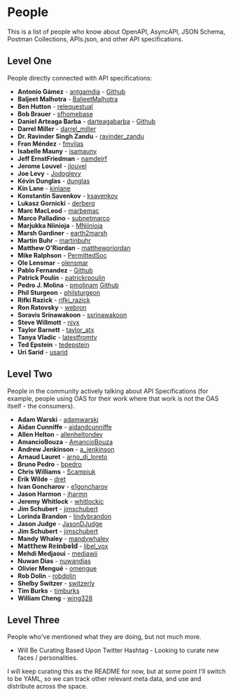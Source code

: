 # People
This is a list of people who know about OpenAPI, AsyncAPI, JSON Schema, Postman Collections, APIs.json, and other API specifications.

## Level One
People directly connected with API specifications:

- **Antonio Gámez** - [antgamdia](https://twitter.com/antgamdia) - [Github](https://github.com/antgamdia)
- **Baljeet Malhotra** - [BaljeetMalhotra](https://twitter.com/BaljeetMalhotra)
- **Ben Hutton** - [relequestual](https://twitter.com/relequestual)
- **Bob Brauer** - [sfhomebase](https://twitter.com/sfhomebase)
- **Daniel Arteaga Barba** - [darteagabarba](https://twitter.com/darteagabarba) - [Github](https://github.com/dani8art)
- **Darrel Miller** - [darrel_miller](https://twitter.com/darrel_miller)
- **Dr. Ravinder Singh Zandu** - [ravinder_zandu](https://twitter.com/ravinder_zandu)
- **Fran Méndez** - [fmvilas](https://twitter.com/fmvilas)
- **Isabelle Mauny** - [isamauny](https://twitter.com/isamauny)
- **Jeff ErnstFriedman** - [namdeirf](https://twitter.com/namdeirf)
- **Jerome Louvel** - [jlouvel](https://twitter.com/jlouvel)
- **Joe Levy** - [Jodoglevy](https://twitter.com/Jodoglevy)
- **Kévin Dunglas** - [dunglas](https://twitter.com/dunglas)
- **Kin Lane** - [kinlane](https://twitter.com/kinlane)
- **Konstantin Savenkov** - [ksavenkov](https://twitter.com/ksavenkov)
- **Lukasz Gornicki** - [derberq](https://twitter.com/derberq)
- **Marc MacLeod** - [marbemac](https://twitter.com/marbemac)
- **Marco Palladino** - [subnetmarco](https://twitter.com/subnetmarco)
- **Marjukka Niinioja** - [MNiinioja](https://twitter.com/MNiinioja)
- **Marsh Gardiner** - [earth2marsh](https://twitter.com/earth2marsh)
- **Martin Buhr** - [martinbuhr](https://twitter.com/martinbuhr)
- **Matthew O'Riordan** - [mattheworiordan](https://twitter.com/mattheworiordan)
- **Mike Ralphson** - [PermittedSoc](https://twitter.com/PermittedSoc)
- **Ole Lensmar** - [olensmar](https://twitter.com/olensmar)
- **Pablo Fernandez** - [Github](https://github.com/pafmon)
- **Patrick Poulin** - [patrickrpoulin](https://twitter.com/patrickrpoulin)
- **Pedro J. Molina** - [pmolinam](https://twitter.com/pmolinam) [Github](https://github.com/pjmolina)
- **Phil Sturgeon** - [philsturgeon](https://twitter.com/philsturgeon)
- **Rifki Razick** - [rifki_razick](https://twitter.com/rifki_razick)
- **Ron Ratovsky** - [webron](https://twitter.com/webron)
- **Soravis Srinawakoon** - [ssrinawakoon](https://twitter.com/ssrinawakoon)
- **Steve Willmott** - [njyx](https://twitter.com/njyx)
- **Taylor Barnett** - [taylor_atx](https://twitter.com/taylor_atx)
- **Tanya Vladic** - [latestfromtv](https://twitter.com/latestfromtv)
- **Ted Epstein** - [tedepstein](https://twitter.com/tedepstein)
- **Uri Sarid** - [usarid](https://twitter.com/usarid)

## Level Two
People in the community actively talking about API Specifications (for example, people using OAS for their work where that work is not the OAS itself - the consumers).

- **Adam Warski** - [adamwarski](https://twitter.com/adamwarski)
- **Aidan Cunniffe** - [aidandcunniffe](https://twitter.com/aidandcunniffe)
- **Allen Helton** - [allenheltondev](https://twitter.com/allenheltondev)
- **AmancioBouza** - [AmancioBouza](https://twitter.com/AmancioBouza)
- **Andrew Jenkinson** - [a_jenkinson](https://twitter.com/a_jenkinson)
- **Arnaud Lauret** - [arno_di_loreto](https://twitter.com/arno_di_loreto)
- **Bruno Pedro** - [bpedro](https://twitter.com/bpedro)
- **Chris Williams** - [Scampiuk](https://twitter.com/Scampiuk)
- **Erik Wilde** - [dret](https://twitter.com/dret)
- **Ivan Goncharov** - [e1goncharov](https://twitter.com/e1goncharov)
- **Jason Harmon** - [jharmn](https://twitter.com/jharmn)
- **Jeremy Whitlock** - [whitlockjc](https://twitter.com/whitlockjc)
- **Jim Schubert** - [jimschubert](https://twitter.com/jimschubert)
- **Lorinda Brandon** - [lindybrandon](https://twitter.com/lindybrandon)
- **Jason Judge** - [JasonDJudge](https://twitter.com/JasonDJudge)
- **Jim Schubert** - [jimschubert](https://twitter.com/jimschubert)
- **Mandy Whaley** - [mandywhaley](https://twitter.com/mandywhaley)
- **M𝕒𝕥𝕥𝕙𝕖𝕨 R𝕖𝕚𝕟𝕓𝕠𝕝𝕕** - [libel_vox](https://twitter.com/libel_vox)
- **Mehdi Medjaoui** - [medjawii](https://twitter.com/medjawii)
- **Nuwan Dias** - [nuwandias](https://twitter.com/nuwandias)
- **Olivier Mengué** - [omengue](https://twitter.com/omengue)
- **Rob Dolin** - [robdolin](https://twitter.com/robdolin)
- **Shelby Switzer** - [switzerly](https://twitter.com/switzerly)
- **Tim Burks** - [timburks](https://twitter.com/timburks)
- **William Cheng** - [wing328](https://twitter.com/wing328)

## Level Three
People who've mentioned what they are doing, but not much more.

- Will Be Curating Based Upon Twitter Hashtag - Looking to curate new faces / personalities.

I will keep curating this as the README for now, but at some point I'll switch to be YAML, so we can track other relevant meta data, and use and distribute across the space.
